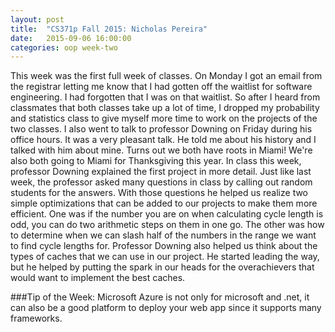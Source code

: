 ```yaml
---
layout: post
title:  "CS371p Fall 2015: Nicholas Pereira"
date:   2015-09-06 16:00:00
categories: oop week-two
---
```


This week was the first full week of classes. On Monday I got an email from the registrar letting me know that I had gotten off the waitlist for software engineering. I had forgotten that I 
was on that waitlist. So after I heard from classmates that both classes take up a lot of time, I dropped my probability and statistics class to give myself more time to work on the projects 
of the two classes. I also went to talk to professor Downing on Friday during his office hours. It was a very pleasant talk. He told me about his history and I talked with him about mine. 
Turns out we both have roots in Miami! We're also both going to Miami for Thanksgiving this year. In class this week, professor Downing explained the first project in more detail. Just like 
last week, the professor asked many questions in class by calling out random students for the answers. With those questions he helped us realize two simple optimizations that can be added 
to our projects to make them more efficient. One was if the number you are on when calculating cycle length is odd, you can do two arithmetic steps on them in one go. The other was how to 
determine when we can slash half of the numbers in the range we want to find cycle lengths for. Professor Downing also helped us think about the types of caches that we can use in our 
project. He started leading the way, but he helped by putting the spark in our heads for the overachievers that would want to implement the best caches.

###Tip of the Week:
Microsoft Azure is not only for microsoft and .net, it can also be a good platform to deploy your web app since it supports many frameworks.